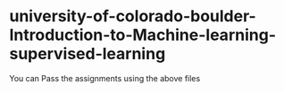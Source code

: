 # university-of-colorado-boulder-Introduction-to-Machine-learning-supervised-learning
You can Pass the assignments using the above files
